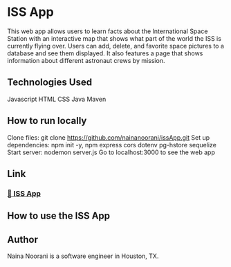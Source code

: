# ISS App
This web app allows users to learn facts about the International Space Station with an interactive map that shows what part of the world the ISS is currently flying over.
Users can add, delete, and favorite space pictures to a database and see them displayed. It also features a page that shows information about different astronaut crews by mission.

## Technologies Used 
Javascript
HTML
CSS
Java
Maven

## How to run locally
Clone files: git clone https://github.com/nainanoorani/issApp.git 
Set up dependencies: npm init -y, npm express cors dotenv pg-hstore sequelize
Start server: nodemon server.js
Go to localhost:3000 to see the web app

## Link
### [:link: ISS App](https://youtu.be/U-HmJD5wwe8)

## How to use the ISS App


## Author
Naina Noorani is a software engineer in Houston, TX.


